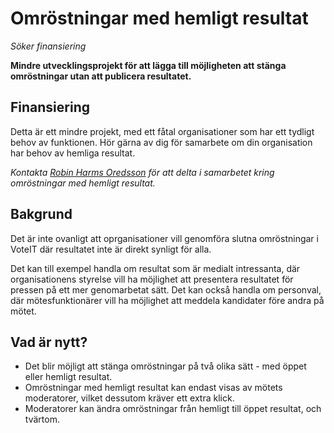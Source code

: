 <script setup>
import ProgressBar from './ProgressBar.vue'
</script>

# Omröstningar med hemligt resultat

_Söker finansiering_

__Mindre utvecklingsprojekt för att lägga till möjligheten att stänga omröstningar utan att publicera resultatet.__

## Finansiering

<ProgressBar :value="0" :target="24_000" />

Detta är ett mindre projekt, med ett fåtal organisationer som har ett tydligt behov av funktionen. Hör gärna av dig för samarbete om din organisation har behov av hemliga resultat.

_Kontakta [Robin Harms Oredsson](mailto:robin@betahaus.net) för att delta i samarbetet kring omröstningar med hemligt resultat._


## Bakgrund

Det är inte ovanligt att oprganisationer vill genomföra slutna omröstningar i VoteIT där resultatet inte är direkt synligt för alla.

Det kan till exempel handla om resultat som är medialt intressanta, där organisationens styrelse vill ha möjlighet att presentera resultatet för pressen på ett mer genomarbetat sätt. Det kan också handla om personval, där mötesfunktionärer vill ha möjlighet att meddela kandidater före andra på mötet.

## Vad är nytt?

- Det blir möjligt att stänga omröstningar på två olika sätt - med öppet eller hemligt resultat.
- Omröstningar med hemligt resultat kan endast visas av mötets moderatorer, vilket dessutom kräver ett extra klick.
- Moderatorer kan ändra omröstningar från hemligt till öppet resultat, och tvärtom.
